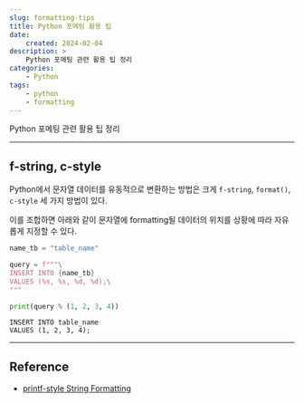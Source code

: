 ```yaml
---
slug: formatting-tips
title: Python 포메팅 활용 팁
date:
    created: 2024-02-04
description: >
    Python 포메팅 관련 활용 팁 정리  
categories:
    - Python
tags:
    - python
    - formatting
---
```


Python 포메팅 관련 활용 팁 정리  

<!-- more -->

---

## f-string, c-style

Python에서 문자열 데이터를 유동적으로 변환하는 방법은 크게 `f-string`, `format()`, `c-style` 세 가지 방법이 있다.  

이를 조합하면 아래와 같이 문자열에 formatting될 데이터의 위치를 상황에 따라 자유롭게 지정할 수 있다.  

```python
name_tb = "table_name"

query = f"""\
INSERT INTO {name_tb}
VALUES (%s, %s, %d, %d);\
"""

print(query % (1, 2, 3, 4))
```
```
INSERT INTO table_name
VALUES (1, 2, 3, 4);
```

---
## Reference
- [printf-style String Formatting](https://docs.python.org/3/library/stdtypes.html#printf-style-string-formatting)
